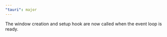 ```yaml
---
"tauri": major
---
```


The window creation and setup hook are now called when the event loop is ready.
